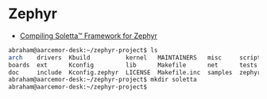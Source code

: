 # Zephyr

- [Compiling Soletta™ Framework for Zephyr](https://github.com/solettaproject/soletta/wiki/Compiling-Soletta%E2%84%A2-Framework-for-Zephyr)

```sh
abraham@aarcemor-desk:~/zephyr-project$ ls
arch    drivers  Kbuild          kernel   MAINTAINERS   misc     scripts
boards  ext      Kconfig         lib      Makefile      net      tests
doc     include  Kconfig.zephyr  LICENSE  Makefile.inc  samples  zephyr-env.sh
abraham@aarcemor-desk:~/zephyr-project$ mkdir soletta
abraham@aarcemor-desk:~/zephyr-project$ 
```
